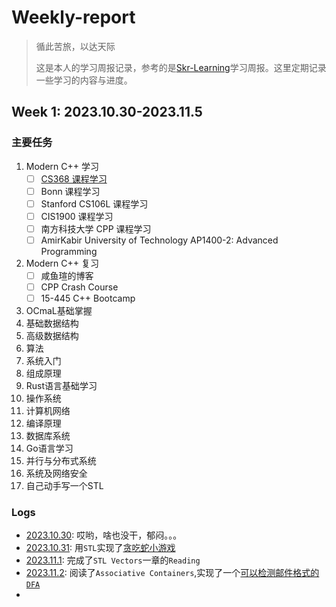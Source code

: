 # Weekly-report

> 循此苦旅，以达天际
>
> 这是本人的学习周报记录，参考的是[Skr-Learning](https://github.com/Kiprey/Skr_Learning)学习周报。这里定期记录一些学习的内容与进度。

## Week 1: 2023.10.30-2023.11.5

### 主要任务

1. Modern C++ 学习
   - [ ] [CS368 课程学习](./week1/CS368.md)
   - [ ] Bonn 课程学习
   - [ ] Stanford CS106L 课程学习
   - [ ] CIS1900 课程学习
   - [ ] 南方科技大学 CPP 课程学习
   - [ ] AmirKabir University of Technology AP1400-2: Advanced Programming
2. Modern C++ 复习
   - [ ] 咸鱼瑄的博客
   - [ ] CPP Crash Course
   - [ ] 15-445 C++ Bootcamp
3. OCmaL基础掌握
4. 基础数据结构
5. 高级数据结构
6. 算法
7. 系统入门
8. 组成原理
9. Rust语言基础学习
10. 操作系统
11. 计算机网络
12. 编译原理
13. 数据库系统
14. Go语言学习
15. 并行与分布式系统
16. 系统及网络安全
17. 自己动手写一个STL

### Logs

- [2023.10.30](./week1/journal/day1.md): 哎哟，啥也没干，郁闷。。。
- [2023.10.31](./week1/journal/day2.md): 用`STL`实现了[贪吃蛇小游戏](./week1/code/snake/)
- [2023.11.1](./week1/journal/day3.md): 完成了`STL Vectors`一章的`Reading`
- [2023.11.2](./week1/journal/day4.md): 阅读了`Associative Containers`,实现了一个[可以检测邮件格式的`DFA`](./week1/code/dfa/)
- 